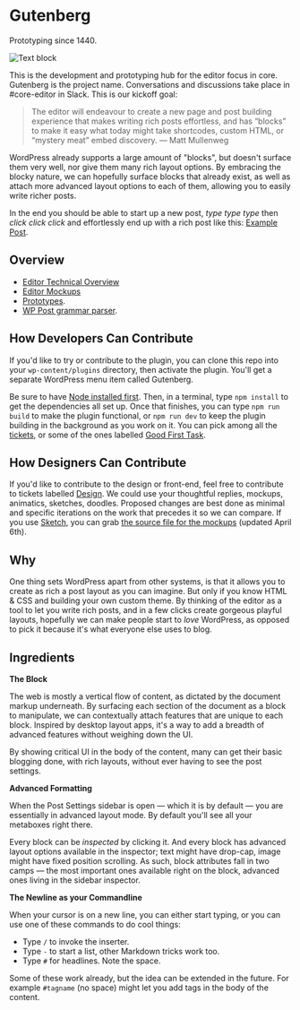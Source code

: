 # Gutenberg

Prototyping since 1440.

![Text block](https://wpcoredesign.mystagingwebsite.com/gutenberg/gutenberg.png)

This is the development and prototyping hub for the editor focus in core.
Gutenberg is the project name. Conversations and discussions take place in #core-editor in Slack. This is our kickoff goal:

> The editor will endeavour to create a new page and post building experience that makes writing rich posts effortless, and has “blocks” to make it easy what today might take shortcodes, custom HTML, or “mystery meat” embed discovery. — Matt Mullenweg

WordPress already supports a large amount of "blocks", but doesn't surface them very well, nor give them many rich layout options. By embracing the blocky nature, we can hopefully surface blocks that already exist, as well as attach more advanced layout options to each of them, allowing you to easily write richer posts.

In the end you should be able to start up a new post, _type type type_ then _click click click_ and effortlessly end up with a rich post like this: <a href="http://moc.co/sandbox/example-post/">Example Post</a>.

## Overview

- <a href="https://make.wordpress.org/core/2017/01/17/editor-technical-overview/">Editor Technical Overview</a>
- <a href="https://wpcoredesign.mystagingwebsite.com/gutenberg/">Editor Mockups</a>
- <a href="https://wordpress.github.io/gutenberg/">Prototypes</a>.
- <a href="https://github.com/Automattic/wp-post-grammar">WP Post grammar parser</a>.

## How Developers Can Contribute

If you'd like to try or contribute to the plugin, you can clone this repo into your `wp-content/plugins` directory, then activate the plugin. You'll get a separate WordPress menu item called Gutenberg.

Be sure to have <a href="https://nodejs.org/en/">Node installed first</a>. Then, in a terminal, type `npm install` to get the dependencies all set up. Once that finishes, you can type `npm run build` to make the plugin functional, or `npm run dev` to keep the plugin building in the background as you work on it. You can pick among all the <a href="https://github.com/WordPress/gutenberg/issues">tickets</a>, or some of the ones labelled <a href="https://github.com/WordPress/gutenberg/labels/Good%20First%20Task">Good First Task</a>.

## How Designers Can Contribute

If you'd like to contribute to the design or front-end, feel free to contribute to tickets labelled <a href="https://github.com/WordPress/gutenberg/issues?q=is%3Aissue+is%3Aopen+label%3ADesign">Design</a>. We could use your thoughtful replies, mockups, animatics, sketches, doodles. Proposed changes are best done as minimal and specific iterations on the work that precedes it so we can compare. If you use <a href="https://www.sketchapp.com/">Sketch</a>, you can grab <a href="https://cloudup.com/cMPXM8Va2cy">the source file for the mockups</a> (updated April 6th).

## Why

One thing sets WordPress apart from other systems, is that it allows you to create as rich a post layout as you can imagine. But only if you know HTML & CSS and building your own custom theme. By thinking of the editor as a tool to let you write rich posts, and in a few clicks create gorgeous playful layouts, hopefully we can make people start to _love_ WordPress, as opposed to pick it because it's what everyone else uses to blog.

## Ingredients

**The Block**

The web is mostly a vertical flow of content, as dictated by the document markup underneath. By surfacing each section of the document as a block to manipulate, we can contextually attach features that are unique to each block. Inspired by desktop layout apps, it's a way to add a breadth of advanced features without weighing down the UI.

By showing critical UI in the body of the content, many can get their basic blogging done, with rich layouts, without ever having to see the post settings.

**Advanced Formatting**

When the Post Settings sidebar is open — which it is by default — you are essentially in advanced layout mode. By default you'll see all your metaboxes right there.

Every block can be _inspected_ by clicking it. And every block has advanced layout options available in the inspector; text might have drop-cap, image might have fixed position scrolling. As such, block attributes fall in two camps — the most important ones available right on the block, advanced ones living in the sidebar inspector.

**The Newline as your Commandline**

When your cursor is on a new line, you can either start typing, or you can use one of these commands to do cool things:

- Type `/` to invoke the inserter.
- Type `-` to start a list, other Markdown tricks work too.
- Type `#` for headlines. Note the space.

Some of these work already, but the idea can be extended in the future. For example `#tagname` (no space) might let you add tags in the body of the content.
